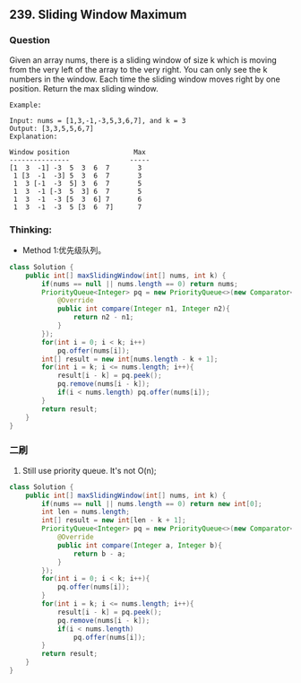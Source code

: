 ## 239. Sliding Window Maximum

### Question
Given an array nums, there is a sliding window of size k which is moving from the very left of the array to the very right. You can only see the k numbers in the window. Each time the sliding window moves right by one position. Return the max sliding window.

```
Example:

Input: nums = [1,3,-1,-3,5,3,6,7], and k = 3
Output: [3,3,5,5,6,7]
Explanation:

Window position                Max
---------------               -----
[1  3  -1] -3  5  3  6  7       3
 1 [3  -1  -3] 5  3  6  7       3
 1  3 [-1  -3  5] 3  6  7       5
 1  3  -1 [-3  5  3] 6  7       5
 1  3  -1  -3 [5  3  6] 7       6
 1  3  -1  -3  5 [3  6  7]      7
```

### Thinking:
* Method 1:优先级队列。
```Java
class Solution {
    public int[] maxSlidingWindow(int[] nums, int k) {
        if(nums == null || nums.length == 0) return nums;
        PriorityQueue<Integer> pq = new PriorityQueue<>(new Comparator<Integer>(){
            @Override
            public int compare(Integer n1, Integer n2){
                return n2 - n1;
            }
        });
        for(int i = 0; i < k; i++)
            pq.offer(nums[i]);
        int[] result = new int[nums.length - k + 1];
        for(int i = k; i <= nums.length; i++){
            result[i - k] = pq.peek();
            pq.remove(nums[i - k]);
            if(i < nums.length) pq.offer(nums[i]);
        }
        return result;
    }
}
```

### 二刷
1. Still use priority queue. It's not O(n);
```Java
class Solution {
    public int[] maxSlidingWindow(int[] nums, int k) {
        if(nums == null || nums.length == 0) return new int[0];
        int len = nums.length;
        int[] result = new int[len - k + 1];
        PriorityQueue<Integer> pq = new PriorityQueue<>(new Comparator<Integer>(){
            @Override
            public int compare(Integer a, Integer b){
                return b - a;
            }
        });
        for(int i = 0; i < k; i++){
            pq.offer(nums[i]);
        }
        for(int i = k; i <= nums.length; i++){
            result[i - k] = pq.peek();
            pq.remove(nums[i - k]);
            if(i < nums.length)
                pq.offer(nums[i]);
        }
        return result;
    }
}
```
